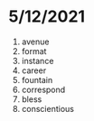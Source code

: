 # 5/12/2021

1. avenue
2. format
3. instance
4. career
5. fountain
6. correspond
7. bless
8. conscientious

